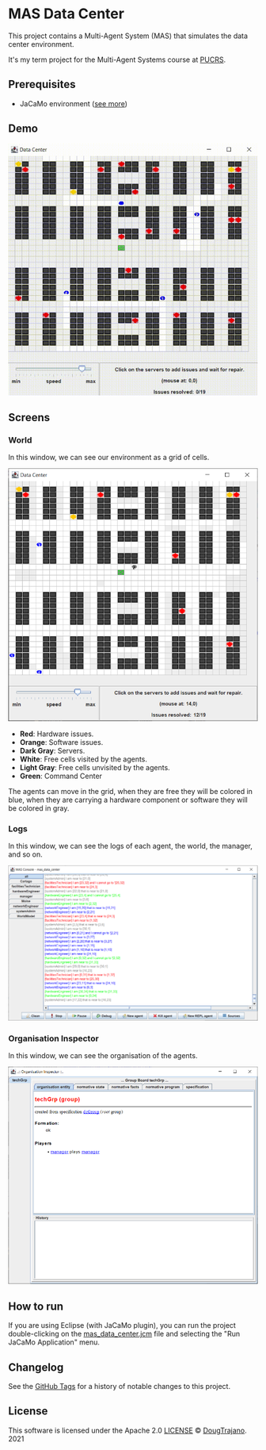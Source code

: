 # MAS Data Center

This project contains a Multi-Agent System (MAS) that simulates the data center environment.

It's my term project for the Multi-Agent Systems course at [PUCRS](https://www.pucrs.br/).

## Prerequisites

- JaCaMo environment ([see more](http://jacamo.sourceforge.net/))

## Demo

![](images/demo.gif)

## Screens

### World

In this window, we can see our environment as a grid of cells.

[![](images/world.png)](images/world.png)

- **Red**: Hardware issues.
- **Orange**: Software issues.
- **Dark Gray**: Servers.
- **White**: Free cells visited by the agents.
- **Light Gray**: Free cells unvisited by the agents.
- **Green**: Command Center

The agents can move in the grid, when they are free they will be colored in blue, when they are carrying a hardware component or software they will be colored in gray.

### Logs

In this window, we can see the logs of each agent, the world, the manager, and so on.

[![](images/logs.png)](images/logs.png)

### Organisation Inspector

In this window, we can see the organisation of the agents.

[![](images/org_inspector.png)](images/org_inspector.png)

## How to run

If you are using Eclipse (with JaCaMo plugin), you can run the project double-clicking on the [mas_data_center.jcm](mas_data_center.jcm) file and selecting the "Run JaCaMo Application" menu.

## Changelog

See the [GitHub Tags](https://github.com/DougTrajano/pucrs-mas-data-center/tags) for a history of notable changes to this project.

## License

This software is licensed under the Apache 2.0 [LICENSE](LICENSE) © [DougTrajano](https://github.com/DougTrajano). 2021